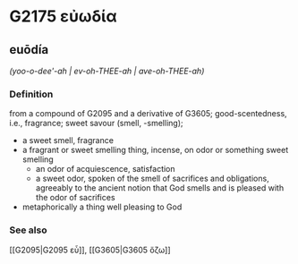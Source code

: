 # G2175 εὐωδία

## euōdía

_(yoo-o-dee'-ah | ev-oh-THEE-ah | ave-oh-THEE-ah)_

### Definition

from a compound of G2095 and a derivative of G3605; good-scentedness, i.e., fragrance; sweet savour (smell, -smelling); 

- a sweet smell, fragrance
- a fragrant or sweet smelling thing, incense, on odor or something sweet smelling
  - an odor of acquiescence, satisfaction
  - a sweet odor, spoken of the smell of sacrifices and obligations, agreeably to the ancient notion that God smells and is pleased with the odor of sacrifices
- metaphorically a thing well pleasing to God

### See also

[[G2095|G2095 εὖ]], [[G3605|G3605 ὄζω]]
